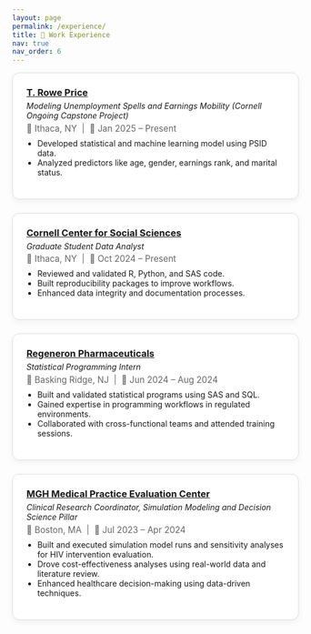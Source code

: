 ```yaml
---
layout: page
permalink: /experience/
title: 💼 Work Experience
nav: true
nav_order: 6
---
```


<style>
.experience-card {
  border: 1px solid #ddd;
  border-radius: 12px;
  padding: 1.5rem;
  margin-bottom: 1.5rem;
  box-shadow: 0 4px 12px rgba(0,0,0,0.05);
  background-color: white;
}

.experience-header {
  display: flex;
  flex-direction: column;
  gap: 0.3rem;
}

.experience-header h3 {
  margin: 0;
}

.experience-meta {
  font-size: 0.95rem;
  color: #666;
}

.experience-body ul {
  padding-left: 1.2rem;
  margin-top: 0.5rem;
}
</style>

<div class="experience-card">
  <div class="experience-header">
    <h3><a href="https://www.troweprice.com" target="_blank"> T. Rowe Price</a></h3>
    <em>Modeling Unemployment Spells and Earnings Mobility (Cornell Ongoing Capstone Project)</em>
    <div class="experience-meta">📍 Ithaca, NY &nbsp;|&nbsp; 📅 Jan 2025 – Present</div>
  </div>
  <div class="experience-body">
    <ul>
      <li>Developed statistical and machine learning model using PSID data.</li>
      <li>Analyzed predictors like age, gender, earnings rank, and marital status.</li>
    </ul>
  </div>
</div>

<div class="experience-card">
  <div class="experience-header">
    <h3><a href="https://socialsciences.cornell.edu/" target="_blank"> Cornell Center for Social Sciences</a></h3>
    <em>Graduate Student Data Analyst</em>
    <div class="experience-meta">📍 Ithaca, NY &nbsp;|&nbsp; 📅 Oct 2024 – Present</div>
  </div>
  <div class="experience-body">
    <ul>
      <li>Reviewed and validated R, Python, and SAS code.</li>
      <li>Built reproducibility packages to improve workflows.</li>
      <li>Enhanced data integrity and documentation processes.</li>
    </ul>
  </div>
</div>

<div class="experience-card">
  <div class="experience-header">
    <h3><a href="https://www.regeneron.com/" target="_blank"> Regeneron Pharmaceuticals</a></h3>
    <em>Statistical Programming Intern</em>
    <div class="experience-meta">📍 Basking Ridge, NJ &nbsp;|&nbsp; 📅 Jun 2024 – Aug 2024</div>
  </div>
  <div class="experience-body">
    <ul>
      <li>Built and validated statistical programs using SAS and SQL.</li>
      <li>Gained expertise in programming workflows in regulated environments.</li>
      <li>Collaborated with cross-functional teams and attended training sessions.</li>
    </ul>
  </div>
</div>

<div class="experience-card">
  <div class="experience-header">
    <h3><a href="https://www.massgeneral.org/medicine/mpec" target="_blank"> MGH Medical Practice Evaluation Center</a></h3>
    <em>Clinical Research Coordinator, Simulation Modeling and Decision Science Pillar</em>
    <div class="experience-meta">📍 Boston, MA &nbsp;|&nbsp; 📅 Jul 2023 – Apr 2024</div>
  </div>
  <div class="experience-body">
    <ul>
      <li>Built and executed simulation model runs and sensitivity analyses for HIV intervention evaluation.</li>
      <li>Drove cost-effectiveness analyses using real-world data and literature review.</li>
      <li>Enhanced healthcare decision-making using data-driven techniques.</li>
    </ul>
  </div>
</div>
